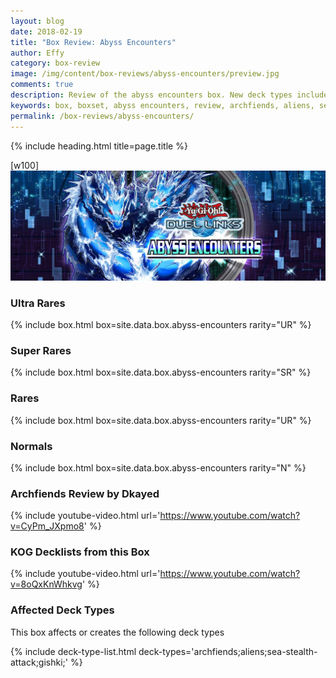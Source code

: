 ```yaml
---
layout: blog
date: 2018-02-19
title: "Box Review: Abyss Encounters"
author: Effy
category: box-review
image: /img/content/box-reviews/abyss-encounters/preview.jpg
comments: true
description: Review of the abyss encounters box. New deck types included with this box are Archfiends, Aliens, Sea Stealth Attack and Gishki. These new deck types impact the meta quite heavily so be sure to check 'em out to stay relevant in the current meta.
keywords: box, boxset, abyss encounters, review, archfiends, aliens, sea-stealth-attack, gishki
permalink: /box-reviews/abyss-encounters/
---
```


{% include heading.html title=page.title %}

[w100]
![](/img/content/box-reviews/abyss-encounters/banner.jpg)

### Ultra Rares 

{% include box.html box=site.data.box.abyss-encounters rarity="UR" %}

### Super Rares

{% include box.html box=site.data.box.abyss-encounters rarity="SR" %}

### Rares

{% include box.html box=site.data.box.abyss-encounters rarity="UR" %}

### Normals

{% include box.html box=site.data.box.abyss-encounters rarity="N" %}

### Archfiends Review by Dkayed

{% include youtube-video.html url='https://www.youtube.com/watch?v=CyPm_JXpmo8' %}

### KOG Decklists from this Box

{% include youtube-video.html url='https://www.youtube.com/watch?v=8oQxKnWhkvg' %}

### Affected Deck Types
This box affects or creates the following deck types

{% include deck-type-list.html deck-types='archfiends;aliens;sea-stealth-attack;gishki;' %} 
